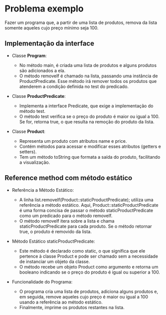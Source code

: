 # Problema exemplo

Fazer um programa que, a partir de uma lista de produtos, remova da lista somente aqueles cujo preço mínimo seja 100.

## Implementação da interface

* Classe **Program**:
    * No método main, é criada uma lista de produtos e alguns produtos são adicionados a ela. 
    * O método removeIf é chamado na lista, passando uma instância de ProductPredicate. Esse método irá remover todos os produtos que atenderem a condição definida no test do predicado.

* Classe **ProductPredicate**:
  * Implementa a interface Predicate<Product>, que exige a implementação do método test.
  * O método test verifica se o preço do produto é maior ou igual a 100. Se for, retorna true, o que resulta na remoção do produto da lista.

* Classe **Product**:
  * Representa um produto com atributos name e price. 
  * Contém métodos para acessar e modificar esses atributos (getters e setters). 
  * Tem um método toString que formata a saída do produto, facilitando a visualização.

## Reference method com método estático

* Referência a Método Estático:
  * A linha list.removeIf(Product::staticProductPredicate); utiliza uma referência a método estático. Aqui, Product::staticProductPredicate é uma forma concisa de passar o método staticProductPredicate como um predicado para o método removeIf.
  * O método removeIf itera sobre a lista e chama staticProductPredicate para cada produto. Se o método retornar true, o produto é removido da lista.

* Método Estático staticProductPredicate:

  * Este método é declarado como static, o que significa que ele pertence à classe Product e pode ser chamado sem a necessidade de instanciar um objeto da classe.
  * O método recebe um objeto Product como argumento e retorna um booleano indicando se o preço do produto é igual ou superior a 100.

* Funcionalidade do Programa:

  * O programa cria uma lista de produtos, adiciona alguns produtos e, em seguida, remove aqueles cujo preço é maior ou igual a 100 usando a referência ao método estático.
  * Finalmente, imprime os produtos restantes na lista.